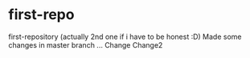 # first-repo
first-repository (actually 2nd one if i have to be honest :D)
Made some changes in master branch ...
Change
Change2

